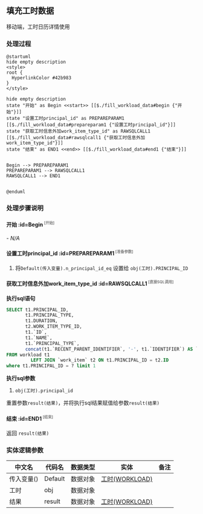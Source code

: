 ## 填充工时数据 <!-- {docsify-ignore-all} -->

   移动端，工时日历详情使用

### 处理过程

```plantuml
@startuml
hide empty description
<style>
root {
  HyperlinkColor #42b983
}
</style>

hide empty description
state "开始" as Begin <<start>> [[$./fill_workload_data#begin {"开始"}]]
state "设置工时principal_id" as PREPAREPARAM1  [[$./fill_workload_data#prepareparam1 {"设置工时principal_id"}]]
state "获取工时信息外加work_item_type_id" as RAWSQLCALL1  [[$./fill_workload_data#rawsqlcall1 {"获取工时信息外加work_item_type_id"}]]
state "结束" as END1 <<end>> [[$./fill_workload_data#end1 {"结束"}]]


Begin --> PREPAREPARAM1
PREPAREPARAM1 --> RAWSQLCALL1
RAWSQLCALL1 --> END1


@enduml
```


### 处理步骤说明

#### 开始 :id=Begin<sup class="footnote-symbol"> <font color=gray size=1>[开始]</font></sup>



*- N/A*
#### 设置工时principal_id :id=PREPAREPARAM1<sup class="footnote-symbol"> <font color=gray size=1>[准备参数]</font></sup>



1. 将`Default(传入变量).n_principal_id_eq` 设置给  `obj(工时).PRINCIPAL_ID`

#### 获取工时信息外加work_item_type_id :id=RAWSQLCALL1<sup class="footnote-symbol"> <font color=gray size=1>[直接SQL调用]</font></sup>



<p class="panel-title"><b>执行sql语句</b></p>

```sql
SELECT t1.PRINCIPAL_ID,
       t1.PRINCIPAL_TYPE,
       t1.DURATION,
       t2.WORK_ITEM_TYPE_ID,
       t1.`ID`,
       t1.`NAME`,
       t1.`PRINCIPAL_TYPE`,
       concat(t1.`RECENT_PARENT_IDENTIFIER`, '-', t1.`IDENTIFIER`) AS `SHOW_IDENTIFIER`
FROM workload t1
         LEFT JOIN `work_item` t2 ON t1.PRINCIPAL_ID = t2.ID
where t1.PRINCIPAL_ID = ? limit 1
```

<p class="panel-title"><b>执行sql参数</b></p>

1. `obj(工时).principal_id`

重置参数`result(结果)`，并将执行sql结果赋值给参数`result(结果)`

#### 结束 :id=END1<sup class="footnote-symbol"> <font color=gray size=1>[结束]</font></sup>



返回 `result(结果)`



### 实体逻辑参数

|    中文名   |    代码名    |  数据类型    |  实体   |备注 |
| --------| --------| -------- | -------- | --------   |
|传入变量(<i class="fa fa-check"/></i>)|Default|数据对象|[工时(WORKLOAD)](module/Base/workload.md)||
|工时|obj|数据对象|||
|结果|result|数据对象|[工时(WORKLOAD)](module/Base/workload.md)||
